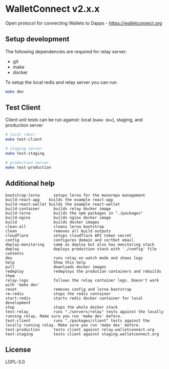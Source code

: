 # WalletConnect v2.x.x

Open protocol for connecting Wallets to Dapps - https://walletconnect.org

## Setup development

The following dependencies are required for relay server:

- git
- make
- docker

To setup the local redis and relay server you can run:

```sh
make dev
```

## Test Client

Client unit tests can be run against: local (`make dev`), staging, and production server

```sh
# local (dev)
make test-client

# staging server
make test-staging

# production server
make test-production
```

## Additional help

```
bootstrap-lerna      setups lerna for the monorepo management
build-react-app    builds the example react-app
build-react-wallet builds the example react-wallet
build-container      builds relay docker image
build-lerna          builds the npm packages in "./packages"
build-nginx          builds nginx docker image
build                builds docker images
clean-all            cleans lerna bootstrap
clean                removes all build outputs
cloudflare           setups cloudflare API token secret
config               configures domain and certbot email
deploy-monitoring    same as deploy but also has monitoring stack
deploy               deploys production stack with './config' file contents
dev                  runs relay on watch mode and shows logs
help                 Show this help
pull                 downloads docker images
redeploy             redeploys the prodution containers and rebuilds them
relay-logs           follows the relay container logs. Doesn't work with 'make dev'
reset                removes config and lerna bootstrap
rm-redis             stops the redis container
start-redis          starts redis docker container for local development
stop                 stops the whole docker stack
test-relay           runs "./servers/relay" tests against the locally running relay. Make sure you run 'make dev' before.
test-client          runs "./packages/client" tests against the locally running relay. Make sure you run 'make dev' before.
test-production      tests client against relay.walletconnect.org
test-staging         tests client against staging.walletconnect.org

```

## License

LGPL-3.0

